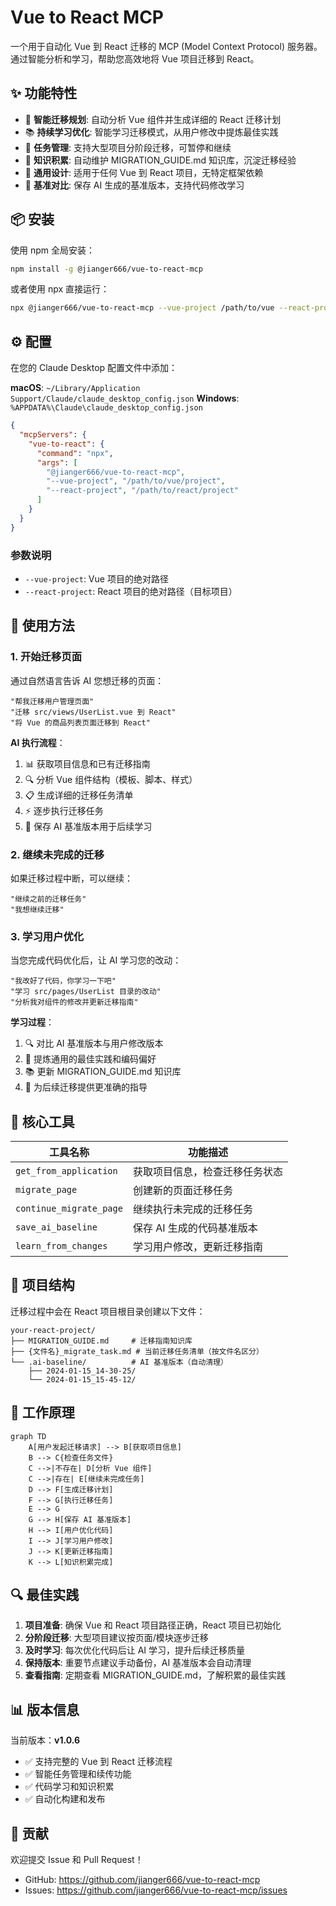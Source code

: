 # Vue to React MCP

一个用于自动化 Vue 到 React 迁移的 MCP (Model Context Protocol) 服务器。通过智能分析和学习，帮助您高效地将 Vue 项目迁移到 React。

## ✨ 功能特性

- 🚀 **智能迁移规划**: 自动分析 Vue 组件并生成详细的 React 迁移计划
- 📚 **持续学习优化**: 智能学习迁移模式，从用户修改中提炼最佳实践
- 🔄 **任务管理**: 支持大型项目分阶段迁移，可暂停和继续
- 📝 **知识积累**: 自动维护 MIGRATION_GUIDE.md 知识库，沉淀迁移经验
- 🎯 **通用设计**: 适用于任何 Vue 到 React 项目，无特定框架依赖
- 💾 **基准对比**: 保存 AI 生成的基准版本，支持代码修改学习

## 📦 安装

使用 npm 全局安装：

```bash
npm install -g @jianger666/vue-to-react-mcp
```

或者使用 npx 直接运行：

```bash
npx @jianger666/vue-to-react-mcp --vue-project /path/to/vue --react-project /path/to/react
```

## ⚙️ 配置

在您的 Claude Desktop 配置文件中添加：

**macOS**: `~/Library/Application Support/Claude/claude_desktop_config.json`
**Windows**: `%APPDATA%\Claude\claude_desktop_config.json`

```json
{
  "mcpServers": {
    "vue-to-react": {
      "command": "npx",
      "args": [
        "@jianger666/vue-to-react-mcp",
        "--vue-project", "/path/to/vue/project",
        "--react-project", "/path/to/react/project"
      ]
    }
  }
}
```

### 参数说明

- `--vue-project`: Vue 项目的绝对路径
- `--react-project`: React 项目的绝对路径（目标项目）

## 🚀 使用方法

### 1. 开始迁移页面

通过自然语言告诉 AI 您想迁移的页面：

```
"帮我迁移用户管理页面"
"迁移 src/views/UserList.vue 到 React"
"将 Vue 的商品列表页面迁移到 React"
```

**AI 执行流程**：
1. 📊 获取项目信息和已有迁移指南
2. 🔍 分析 Vue 组件结构（模板、脚本、样式）
3. 📋 生成详细的迁移任务清单
4. ⚡ 逐步执行迁移任务
5. 💾 保存 AI 基准版本用于后续学习

### 2. 继续未完成的迁移

如果迁移过程中断，可以继续：

```
"继续之前的迁移任务"
"我想继续迁移"
```

### 3. 学习用户优化

当您完成代码优化后，让 AI 学习您的改动：

```
"我改好了代码，你学习一下吧"
"学习 src/pages/UserList 目录的改动"
"分析我对组件的修改并更新迁移指南"
```

**学习过程**：
1. 🔍 对比 AI 基准版本与用户修改版本
2. 📝 提炼通用的最佳实践和编码偏好
3. 📚 更新 MIGRATION_GUIDE.md 知识库
4. 🧠 为后续迁移提供更准确的指导

## 🔧 核心工具

| 工具名称 | 功能描述 |
|---------|---------|
| `get_from_application` | 获取项目信息，检查迁移任务状态 |
| `migrate_page` | 创建新的页面迁移任务 |
| `continue_migrate_page` | 继续执行未完成的迁移任务 |
| `save_ai_baseline` | 保存 AI 生成的代码基准版本 |
| `learn_from_changes` | 学习用户修改，更新迁移指南 |

## 📁 项目结构

迁移过程中会在 React 项目根目录创建以下文件：

```
your-react-project/
├── MIGRATION_GUIDE.md     # 迁移指南知识库
├── {文件名}_migrate_task.md # 当前迁移任务清单（按文件名区分）
└── .ai-baseline/          # AI 基准版本（自动清理）
    ├── 2024-01-15_14-30-25/
    └── 2024-01-15_15-45-12/
```

## 🎯 工作原理

```mermaid
graph TD
    A[用户发起迁移请求] --> B[获取项目信息]
    B --> C{检查任务文件}
    C -->|不存在| D[分析 Vue 组件]
    C -->|存在| E[继续未完成任务]
    D --> F[生成迁移计划]
    F --> G[执行迁移任务]
    E --> G
    G --> H[保存 AI 基准版本]
    H --> I[用户优化代码]
    I --> J[学习用户修改]
    J --> K[更新迁移指南]
    K --> L[知识积累完成]
```

## 🔍 最佳实践

1. **项目准备**: 确保 Vue 和 React 项目路径正确，React 项目已初始化
2. **分阶段迁移**: 大型项目建议按页面/模块逐步迁移
3. **及时学习**: 每次优化代码后让 AI 学习，提升后续迁移质量
4. **保持版本**: 重要节点建议手动备份，AI 基准版本会自动清理
5. **查看指南**: 定期查看 MIGRATION_GUIDE.md，了解积累的最佳实践

## 📊 版本信息

当前版本：**v1.0.6**

- ✅ 支持完整的 Vue 到 React 迁移流程
- ✅ 智能任务管理和续传功能
- ✅ 代码学习和知识积累
- ✅ 自动化构建和发布

## 🤝 贡献

欢迎提交 Issue 和 Pull Request！

- GitHub: https://github.com/jianger666/vue-to-react-mcp
- Issues: https://github.com/jianger666/vue-to-react-mcp/issues

